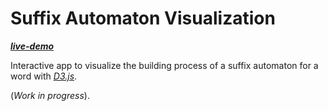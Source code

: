 # Suffix Automaton Visualization

***[live-demo](https://eliogovea.github.io/suffix-automaton-vis)***

Interactive app to visualize the building process of a suffix automaton for a word with _[D3.js](https://d3js.org/)_.

(_Work in progress_).

